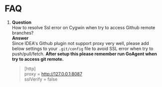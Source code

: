 # FAQ
1. **Question** <br />
   How to resolve Ssl error on Cygwin when try to access Github remote branches? <br />
   **Answer** <br />
   Since IDEA's Github plugin not support proxy very well, please add below settings to your `.git/config` file to avoid SSL error when try to push/pull/fetch.  **After setup this please remember run GoAgent when try to access git remote.** <br />
    >[http] <br />
             proxy = http://127.0.0.1:8087 <br />
             sslVerify = false